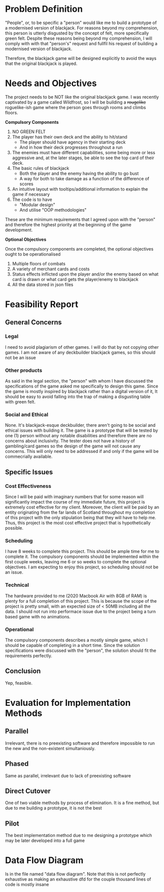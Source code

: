 # Problem Definition
"People", or, to be specific a "person" would like me to build a prototype of a modernised version of blackjack. For reasons beyond my comprehension, this person is utterly disgusted by the concept of felt, more specifically green felt. Despite these reasons being beyond my comprehension, I will comply with with that "person's" request and fullfil his request of building a modernised version of blackjack.

Therefore, the blackjack game will be designed explicitly to avoid the ways that the original blackjack is played.

# Needs and Objectives
The project needs to be NOT like the original blackjack game. I was recently captivated by a game called Wildfrost, so I will be building a ~~rougelike~~ roguelike-ish game where the person goes through rooms and climbs floors.

**Compulsory Components**
1. NO GREEN FELT
2. The player has their own deck and the ability to hit/stand
    - The player should have agency in their starting deck
    - And in how their deck progresses throughout a run
3. The enemies must have different capabilities, some being more or less aggressive and, at the later stages, be able to see the top card of their deck.
4. The basic rules of blackjack
    - Both the player and the enemy having the ability to go bust
    - A way for both to take damage as a function of the difference of scores
5. An intuitive layout with tooltips/additional information to explain the game if necessary
6. The code is to have
    - "Modular design"
    - And utilise "OOP methodologies"

These are the minimum requirements that I agreed upon with the "person" and therefore the highest priority at the beginning of the game development.

**Optional Objectives**

Once the compulsory components are completed, the optional objectives ought to be operationalised

1. Multiple floors of combats
2. A variety of merchant cards and costs
3. Status effects inflicted upon the player and/or the enemy based on what card is drawn or what card gets the player/enemy to blackjack
4. All the data stored in json files

# Feasibility Report

## General Concerns

### Legal
I need to avoid plagiarism of other games. I will do that by not copying other games. I am not aware of any deckbuilder blackjack games, so this should not be an issue

### Other products
As said in the legal section, the "person" with whom I have discussed the specifications of the game asked me specifically to design this game. Since the game is mostly inspired by blackjack rather than a digital version of it, It should be easy to avoid falling into the trap of making a disgusting table with green felt.

### Social and Ethical
None. It's blackjack-esque deckbuilder, there aren't going to be social and ethical issues with building it. The game is a prototype that will be tested by one (1) person without any notable disabilities and therefore there are no concerns about inclusivity. The tester does not have a history of gambling/card games so the design of the game will not cause any concerns. This will only need to be addressed if and only if the game will be commecrially available.

## Specific Issues

### Cost Effectiveness
Since I will be paid with imaginary numbers that for some reason will significantly impact the course of my immediate future, this project is extremely cost effective for my client. Moreover, the client will be paid by an entity originating from the far lands of Scotland throughout my completion of this project with the only stipulation being that they will have to help me. Thus, this project is the most cost effective project that is hypothetically possible.

### Scheduling
I have 8 weeks to complete this project. This should be ample time for me to complete it. The compulsory components should be implemented within the first couple weeks, leaving me 6 or so weeks to complete the optional objectives. I am expecting to enjoy this project, so scheduling should not be an issue.

### Technical
The hardware provided to me (2020 Macbook Air with 8GB of RAM) is plenty for a full completion of this project. This is because the scope of the project is pretty small, with an expected size of < 50MB including all the data. I should not run into performace issue due to the project being a turn based game with no animations.

### Operational
The compulsory components describes a mostly simple game, which I should be capable of completing in a short time. Since the solution specifications were discussed with the "person", the solution should fit the requirements perfectly.

## Conclusion
Yep, feasible.

# Evaluation for Implementation Methods

## Parallel
Irrelevant, there is no preexisting software and therefore impossible to run the new and the non-existent simultaniously.

## Phased
Same as parallel, irrelevant due to lack of preexisting software

## Direct Cutover
One of two viable methods by process of elimination. It is a fine method, but due to me building a prototype, it is not the best

## Pilot
The best implementation method due to me designing a prototype which may be later developed into a full game

# Data Flow Diagram
Is in the file named "data flow diagram". Note that this is not perfectly exhaustive as making an exhaustive dfd for the couple thousand lines of code is mostly insane

